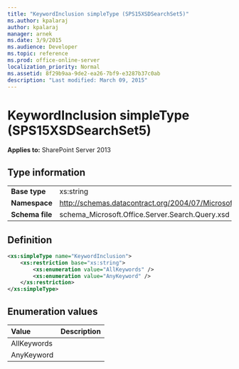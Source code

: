 ```yaml
---
title: "KeywordInclusion simpleType (SPS15XSDSearchSet5)"
ms.author: kpalaraj
author: kpalaraj
manager: arnek
ms.date: 3/9/2015
ms.audience: Developer
ms.topic: reference
ms.prod: office-online-server
localization_priority: Normal
ms.assetid: 8f29b9aa-9de2-ea26-7bf9-e3287b37c0ab
description: "Last modified: March 09, 2015"
---
```


# KeywordInclusion simpleType (SPS15XSDSearchSet5)

 
  
 **Applies to:** SharePoint Server 2013
  
## Type information

|||
|:-----|:-----|
|**Base type** <br/> |xs:string  <br/> |
|**Namespace** <br/> |http://schemas.datacontract.org/2004/07/Microsoft.Office.Server.Search.Query  <br/> |
|**Schema file** <br/> |schema_Microsoft.Office.Server.Search.Query.xsd  <br/> |
   
## Definition

```XML
<xs:simpleType name="KeywordInclusion">
    <xs:restriction base="xs:string">
        <xs:enumeration value="AllKeywords" />
        <xs:enumeration value="AnyKeyword" />
    </xs:restriction>
</xs:simpleType>

```

## Enumeration values

|**Value**|**Description**|
|:-----|:-----|
|AllKeywords  <br/> ||
|AnyKeyword  <br/> ||
   

